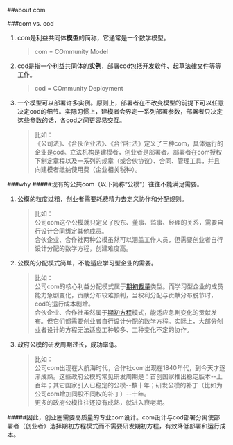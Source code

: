 ##about com


###com vs. cod
1. com是利益共同体**模型**的简称，它通常是一个数学模型。  

	>com = COmmunity Model
2. cod是指一个利益共同体的**实例**，部署cod包括开发软件、起草法律文件等等工作。
	>cod = COmmunity Deployment

3. 一个模型可以部署许多实例。原则上，部署者在不改变模型的前提下可以任意决定cod的细节。实际习惯上，建模者会界定一系列部署参数，部署者只决定这些参数的话，各cod之间更容易交互。
	>比如：  
	>《公司法》、《合伙企业法》、《合作社法》定义了三种com，具体运行的企业是cod。立法机构是建模者，创业者是部署者。部署者在com授权下制定章程以及一系列的规章（或合伙协议）、合同、管理工具，并且向建模者缴纳使用费（企业相关税种）。  

###why
#####现有的公共com（以下简称“公模”）往往不能满足需要。

1. 公模的粒度过粗，创业者需要耗费精力去定义协作和分配规则。

	> 比如：  
	> 公司com这个公模就只定义了股东、董事、监事、经理的关系，需要自行设计合同绑定其他成员。  
	> 合伙企业、合作社两种公模虽然可以涵盖工作人员，但需要创业者自行设计分配的数学方程，创建难度高。

2. 公模的分配模式简单，不能适应学习型企业的需要。

	>比如：  
	>公司com的核心利益分配模式属于[期初裁量](原型1406/huangyg.2001.原型1406.md#alloctype)类型。而学习型企业的成员能力急剧变化，贡献分布较难预判，当权利分配与贡献分布脱节时，cod的运行成本剧增。  
	>合伙企业、合作社虽然属于[期初方程](原型1406/huangyg.2001.原型1406.md#alloctype)模式，能适应急剧变化的贡献发布。但它们都需要创业者自行设计分配的数学方程。实际上，大部分创业者设计的方程无法适应工种较多、工种变化不定的协作。

3. 政府公模的研发周期过长，成功率低。

	>比如：  
	>公司com出现在大航海时代，合作社com出现在1840年代，到今天才逐渐成熟。这些政府公模的常见研发周期是：首创国家推出稳定版本--上百年；其它国家引入已稳定的公模--数十年；研发公模的补丁（比如为公司com增加同股不同权的补丁）--十年。  
	>更多的政府公模往往还没有成熟，就进入衰老期。

#####因此，创业圈需要高质量的专业com设计。com设计与cod部署分离使部署者（创业者）选择期初方程模式而不需要研发期初方程，有效降低部署和运行成本。

<!--
###how
1. 从而使针对特定行业甚至特定产品的专用com成为事实。
	>比如：  
	>一般创业者难以自行设计期初方程，被迫采取期初裁量甚至期末裁量模式。
	>
2. 具体部署方式有合同和纯数学两种。人工裁量成分越少，通过IT设备实现的com逻辑比例越高。

	>合同方式
2. 
3. 
4. 明确的
-->
